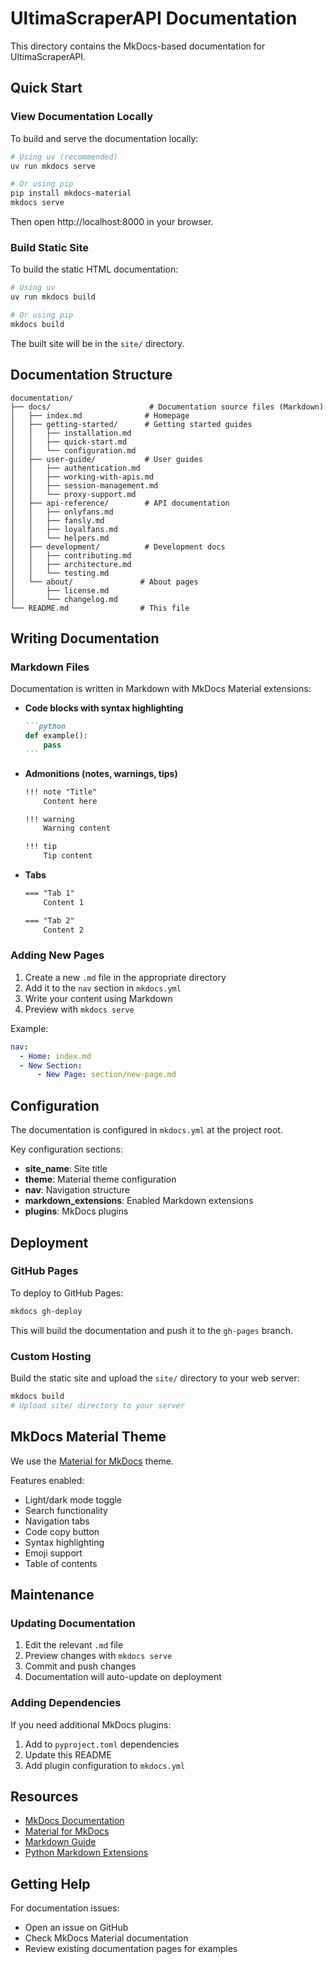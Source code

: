 # UltimaScraperAPI Documentation

This directory contains the MkDocs-based documentation for UltimaScraperAPI.

## Quick Start

### View Documentation Locally

To build and serve the documentation locally:

```bash
# Using uv (recommended)
uv run mkdocs serve

# Or using pip
pip install mkdocs-material
mkdocs serve
```

Then open http://localhost:8000 in your browser.

### Build Static Site

To build the static HTML documentation:

```bash
# Using uv
uv run mkdocs build

# Or using pip
mkdocs build
```

The built site will be in the `site/` directory.

## Documentation Structure

```
documentation/
├── docs/                      # Documentation source files (Markdown)
│   ├── index.md              # Homepage
│   ├── getting-started/      # Getting started guides
│   │   ├── installation.md
│   │   ├── quick-start.md
│   │   └── configuration.md
│   ├── user-guide/           # User guides
│   │   ├── authentication.md
│   │   ├── working-with-apis.md
│   │   ├── session-management.md
│   │   └── proxy-support.md
│   ├── api-reference/        # API documentation
│   │   ├── onlyfans.md
│   │   ├── fansly.md
│   │   ├── loyalfans.md
│   │   └── helpers.md
│   ├── development/          # Development docs
│   │   ├── contributing.md
│   │   ├── architecture.md
│   │   └── testing.md
│   └── about/               # About pages
│       ├── license.md
│       └── changelog.md
└── README.md                # This file
```

## Writing Documentation

### Markdown Files

Documentation is written in Markdown with MkDocs Material extensions:

- **Code blocks with syntax highlighting**
  ````markdown
  ```python
  def example():
      pass
  ```
  ````

- **Admonitions (notes, warnings, tips)**
  ```markdown
  !!! note "Title"
      Content here
  
  !!! warning
      Warning content
  
  !!! tip
      Tip content
  ```

- **Tabs**
  ```markdown
  === "Tab 1"
      Content 1
  
  === "Tab 2"
      Content 2
  ```

### Adding New Pages

1. Create a new `.md` file in the appropriate directory
2. Add it to the `nav` section in `mkdocs.yml`
3. Write your content using Markdown
4. Preview with `mkdocs serve`

Example:
```yaml
nav:
  - Home: index.md
  - New Section:
      - New Page: section/new-page.md
```

## Configuration

The documentation is configured in `mkdocs.yml` at the project root.

Key configuration sections:
- **site_name**: Site title
- **theme**: Material theme configuration
- **nav**: Navigation structure
- **markdown_extensions**: Enabled Markdown extensions
- **plugins**: MkDocs plugins

## Deployment

### GitHub Pages

To deploy to GitHub Pages:

```bash
mkdocs gh-deploy
```

This will build the documentation and push it to the `gh-pages` branch.

### Custom Hosting

Build the static site and upload the `site/` directory to your web server:

```bash
mkdocs build
# Upload site/ directory to your server
```

## MkDocs Material Theme

We use the [Material for MkDocs](https://squidfunk.github.io/mkdocs-material/) theme.

Features enabled:
- Light/dark mode toggle
- Search functionality
- Navigation tabs
- Code copy button
- Syntax highlighting
- Emoji support
- Table of contents

## Maintenance

### Updating Documentation

1. Edit the relevant `.md` file
2. Preview changes with `mkdocs serve`
3. Commit and push changes
4. Documentation will auto-update on deployment

### Adding Dependencies

If you need additional MkDocs plugins:

1. Add to `pyproject.toml` dependencies
2. Update this README
3. Add plugin configuration to `mkdocs.yml`

## Resources

- [MkDocs Documentation](https://www.mkdocs.org/)
- [Material for MkDocs](https://squidfunk.github.io/mkdocs-material/)
- [Markdown Guide](https://www.markdownguide.org/)
- [Python Markdown Extensions](https://python-markdown.github.io/extensions/)

## Getting Help

For documentation issues:
- Open an issue on GitHub
- Check MkDocs Material documentation
- Review existing documentation pages for examples
